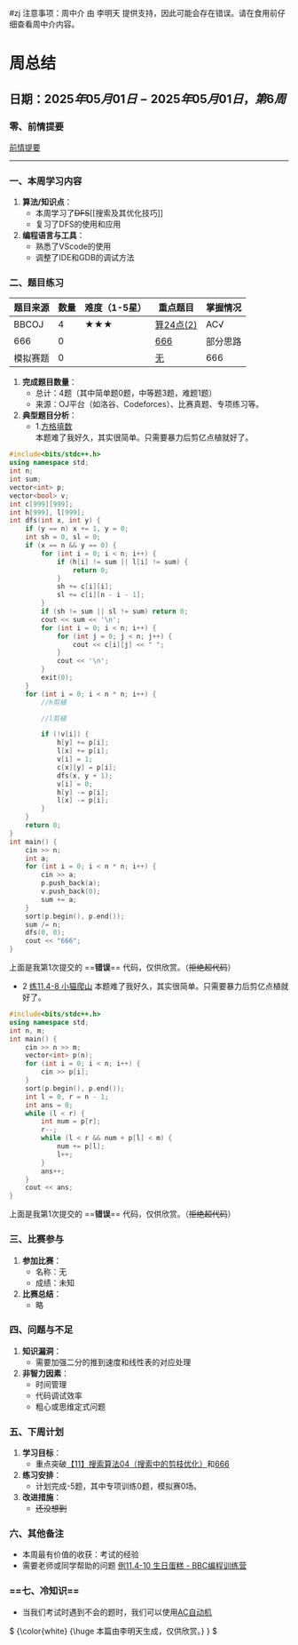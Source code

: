 #zj
注意事项：周中介 由 李明天 提供支持，因此可能会存在错误。请在食用前仔细查看周中介内容。
# **周总结**  
## **日期**：$2025年05月01日-2025年05月01日，第6周$  
### **零、前情提要**
[前情提要](https://yuanyinoj.cn/blog/18/68134467dd24c7dd76962dd8)
___
### **一、本周学习内容**  
1. **算法/知识点**：  
   - 本周学习了~~DFS~~[[搜索及其优化技巧]]
   - 复习了DFS的使用和应用 
1. **编程语言与工具**：  
   - 熟悉了VScode的使用  
   - 调整了IDE和GDB的调试方法  


### **二、题目练习**  
| **题目来源**   | **数量** | **难度**（1-5星） | **重点题目**                | **掌握情况**       |  
|----------------|----------|-------------------|-----------------------------|--------------------|  
| BBCOJ           | 4        | ★★★             | [算24点(2)](http://bbcoj.cn/training/3/problem/BB309)      | AC√    |  
| 666     | 0        |              | [666](https://yuanyinoj.cn/blog/18/6813440edd24c7dd76962dca)     | 部分思路 |  
| 模拟赛题       | 0        |             | [无](https://yuanyinoj.cn/blog/18/6813440edd24c7dd76962dca)           | 666             |  

1. **完成题目数量**：  
   - 总计：4题（其中简单题0题，中等题3题，难题1题）  
   - 来源：OJ平台（如洛谷、Codeforces）、比赛真题、专项练习等。  
2. **典型题目分析**：  
   - 1.[方格填数](http://bbcoj.cn/training/4/problem/BB407)  
     本题难了我好久，其实很简单。只需要暴力后剪亿点植就好了。
```cpp
#include<bits/stdc++.h>
using namespace std;
int n;
int sum;
vector<int> p;
vector<bool> v;
int c[999][999];
int h[999], l[999];
int dfs(int x, int y) {
    if (y == n) x += 1, y = 0;
    int sh = 0, sl = 0;
    if (x == n && y == 0) {
        for (int i = 0; i < n; i++) {
            if (h[i] != sum || l[i] != sum) {
                return 0;
            }
            sh += c[i][i];
            sl += c[i][n - i - 1];
        }
        if (sh != sum || sl != sum) return 0;
        cout << sum << '\n';
        for (int i = 0; i < n; i++) {
            for (int j = 0; j < n; j++) {
                cout << c[i][j] << " ";
            }
            cout << '\n';
        }
        exit(0);
    }
    for (int i = 0; i < n * n; i++) {
        //h剪植

        //l剪植

        if (!v[i]) {
            h[y] += p[i];
            l[x] += p[i];
            v[i] = 1;
            c[x][y] = p[i];
            dfs(x, y + 1);
            v[i] = 0;
            h[y] -= p[i];
            l[x] -= p[i];
        }
    }
    return 0;
}
int main() {
    cin >> n;
    int a;
    for (int i = 0; i < n * n; i++) {
        cin >> a;
        p.push_back(a);
        v.push_back(0);
        sum += a;
    }
    sort(p.begin(), p.end());
    sum /= n;
    dfs(0, 0);
    cout << "666";
}
```
上面是我第1次提交的 ==**错误**== 代码，仅供欣赏。（~~拒绝超代码~~）
  - 2 [练11.4-8 小猫爬山](http://bbcoj.cn/training/4/problem/BB408)
    本题难了我好久，其实很简单。只需要暴力后剪亿点植就好了。
  
```cpp
#include<bits/stdc++.h>
using namespace std;
int n, m;
int main() {
	cin >> n >> m;
	vector<int> p(n);
	for (int i = 0; i < n; i++) {
		cin >> p[i];
	}
	sort(p.begin(), p.end());
	int l = 0, r = n - 1;
	int ans = 0;
	while (l < r) {
		int num = p[r];
		r--;
		while (l < r && num + p[l] < m) {
			num += p[l];
			l++;
		}
		ans++;
	}
	cout << ans;
}
```
上面是我第1次提交的 ==**错误**== 代码，仅供欣赏。（~~拒绝超代码~~）

### **三、比赛参与**  
1. **参加比赛**：  
   - 名称：无 
   - 成绩：未知  
1. **比赛总结**：  
    - 略


### **四、问题与不足**  
1. **知识漏洞**：  
   - 需要加强二分的推到速度和线性表的对应处理  
1. **非智力因素**：  
   - 时间管理  
   - 代码调试效率  
   - 粗心或思维定式问题  


### **五、下周计划**  
1. **学习目标**：  
   - 重点突破[【11】搜索算法04（搜索中的剪枝优化）](http://bbcoj.cn/training/4)和[666](https://www.luogu.com.cn/paste/gjn1xpub)  
1. **练习安排**：  
   - 计划完成-5题，其中专项训练0题，模拟赛0场。  
1. **改进措施**：  
   - ~~还没想到~~  


### **六、其他备注**  
  - 本周最有价值的收获：考试的经验
  - 需要老师或同学帮助的问题 [例11.4-10 生日蛋糕 - BBC编程训练营](http://bbcoj.cn/training/4/problem/BB410)


### ==**七、冷知识**==
  - 当我们考试时遇到不会的题时，我们可以使用[AC自动机](https://www.luogu.com.cn/problem/P5357)

$ {\color{white} {\huge 本篇由李明天生成，仅供欣赏。} } $